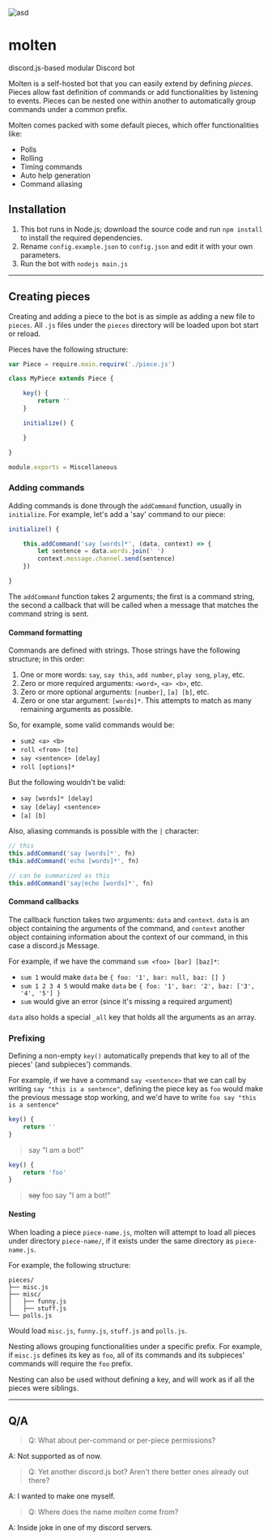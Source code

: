 ![asd](https://u.nya.is/ukssdv.png)
# molten

discord.js-based modular Discord bot

Molten is a self-hosted bot that you can easily extend by defining *pieces*. Pieces allow fast definition of commands or add functionalities by listening to events. Pieces can be nested one within another to automatically group commands under a common prefix.

Molten comes packed with some default pieces, which offer functionalities like:
* Polls
* Rolling
* Timing commands
* Auto help generation
* Command aliasing

## Installation

1. This bot runs in Node.js; download the source code and run `npm install` to install the
required dependencies.
2. Rename `config.example.json` to `config.json` and edit it with your own parameters.
3. Run the bot with `nodejs main.js`

---

## Creating pieces

Creating and adding a piece to the bot is as simple as adding a new file to `pieces`.
All `.js` files under the `pieces` directory will be loaded upon bot start or reload.

Pieces have the following structure:
```js
var Piece = require.main.require('./piece.js')

class MyPiece extends Piece {

    key() {
        return ''
    }

    initialize() {

    }

}

module.exports = Miscellaneous
```
### Adding commands

Adding commands is done through the `addCommand` function, usually in `initialize`.
For example, let's add a 'say' command to our piece:
```js
initialize() {

    this.addCommand('say [words]*', (data, context) => {
        let sentence = data.words.join(' ')
        context.message.channel.send(sentence)
    })

}
```

The `addCommand` function takes 2 arguments; the first is a command string, the second a callback that will be called when a message that matches the command string is sent.

#### Command formatting

Commands are defined with strings. Those strings have the following structure; in this order:
1. One or more words: `say`, `say this`, `add number`, `play song`, `play`, etc.
2. Zero or more required arguments: `<word>`, `<a> <b>`, etc.
3. Zero or more optional arguments: `[number]`, `[a] [b]`, etc.
4. Zero or one star argument: `[words]*`. This attempts to match as many remaining arguments as possible.

So, for example, some valid commands would be:
* `sum2 <a> <b>`
* `roll <from> [to]`
* `say <sentence> [delay]`
* `roll [options]*`

But the following wouldn't be valid:
* `say [words]* [delay]`
* `say [delay] <sentence>`
* `[a] [b]`

Also, aliasing commands is possible with the `|` character:
```js
// this
this.addCommand('say [words]*', fn)
this.addCommand('echo [words]*', fn)

// can be summarized as this
this.addCommand('say|echo [words]*', fn)

```

#### Command callbacks

The callback function takes two arguments: `data` and `context`. `data` is an object containing the arguments of the command, and `context` another object containing information about the context of our command, in this case a discord.js Message.

For example, if we have the command `sum <foo> [bar] [baz]*`:
* `sum 1` would make `data` be `{ foo: '1', bar: null, baz: [] }`
* `sum 1 2 3 4 5` would make `data` be `{ foo: '1', bar: '2', baz: ['3', '4', '5'] }`
* `sum` would give an error (since it's missing a required argument)

`data` also holds a special `_all` key that holds all the arguments as an array.

### Prefixing

Defining a non-empty `key()` automatically prepends that key to all of the pieces' (and subpieces') commands.

For example, if we have a command `say <sentence>` that we can call by writing `say "this is a sentence"`, defining the piece key as `foo` would make the previous message stop working, and we'd have to write `foo say "this is a sentence"`
```js
key() {
    return ''
}
```
> say "I am a bot!"
```js
key() {
    return 'foo'
}
```
> ~~say~~ foo say "I am a bot!"

#### Nesting

When loading a piece `piece-name.js`, molten will attempt to load all pieces under directory `piece-name/`, if it exists under the same directory as `piece-name.js`.

For example, the following structure:
```
pieces/
├── misc.js
├── misc/
│   ├── funny.js
│   ├── stuff.js
└── polls.js
```

Would load `misc.js`, `funny.js`, `stuff.js` and `polls.js`.

Nesting allows grouping functionalities under a specific prefix. For example, if `misc.js` defines its key as `foo`, all of its commands and its subpieces' commands will require the `foo` prefix.

Nesting can also be used without defining a key, and will work as if all the pieces were siblings.

---

## Q/A
>Q: What about per-command or per-piece permissions?

A: Not supported as of now.
>Q: Yet another discord.js bot? Aren't there better ones already out there?

A: I wanted to make one myself.
>Q: Where does the name *molten* come from?

A: Inside joke in one of my discord servers.
